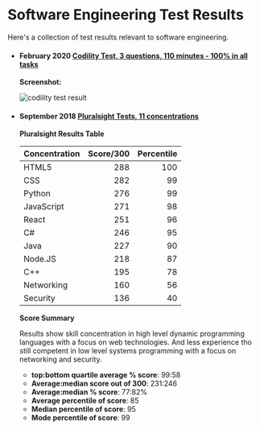 # Software Engineering Test Results

Here's a collection of test results relevant to software engineering.

- #### **February 2020** [Codility Test, 3 questions, 110 minutes - 100% in all tasks](https://app.codility.com/c/feedback/NGD6TS-ZUH/)

  **Screenshot:**
  
  ![codility test result](https://raw.githubusercontent.com/cris691/Portfolio/master/images/codility-DOMINATION-raaa.JPG)
  
- #### **September 2018** [Pluralsight Tests, 11 concentrations](https://app.pluralsight.com/profile/cris-stringfellow-e)

  **Pluralsight Results Table**

  | Concentration | Score/300 | Percentile |
  | ------------- | ---------:| ----------:|
  | HTML5         |   288     |   100      |
  | CSS           |   282     |    99      |
  | Python        |   276     |    99      |
  | JavaScript    |   271     |    98      |
  | React         |   251     |    96      |
  | C#            |   246     |    95      |
  | Java          |   227     |    90      |
  | Node.JS       |   218     |    87      |
  | C++           |   195     |    78      |
  | Networking    |   160     |    56      |
  | Security      |   136     |    40      |

  **Score Summary**

  Results show skill concentration in high level dynamic programming languages with a focus on web technologies. And less experience tho still competent in low level systems programming with a focus on networking and security.

    - **top:bottom quartile average % score**: 99:58
    - **Average:median score out of 300**: 231:246
    - **Average:median % score**: 77:82%
    - **Average percentile of score**: 85
    - **Median percentile of score**: 95
    - **Mode percentile of score**: 99

 
